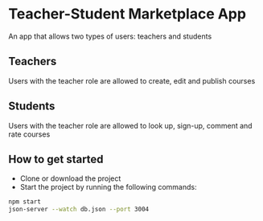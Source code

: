 # Teacher-Student Marketplace App

An app that allows two types of users: teachers and students

## Teachers
Users with the teacher role are allowed to create, edit and publish courses

## Students

Users with the teacher role are allowed to look up, sign-up, comment and rate courses

## How to get started

- Clone or download the project
- Start the project by running the following commands:

```sh
npm start
json-server --watch db.json --port 3004
```
